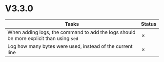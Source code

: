 # V3.3.0

| Tasks | Status |
| ----- | ------ |
| When adding logs, the command to add the logs should be more explicit than using `sed` | &cross; |
| Log how many bytes were used, instead of the current line | &cross; |
